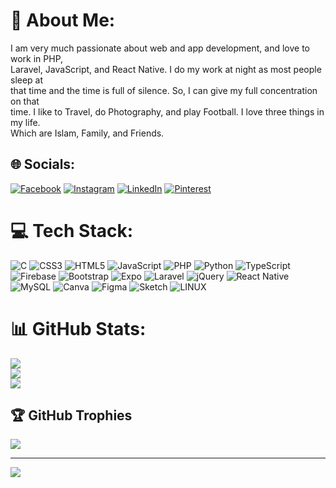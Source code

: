 # 💫 About Me:
I am very much passionate about web and app development, and love to work in PHP, <br>Laravel, JavaScript, and React Native. I do my work at night as most people sleep at <br>that time and the time is full of silence. So, I can give my full concentration on that <br>time. I like to Travel, do Photography, and play Football. I love three things in my life. <br>Which are Islam, Family, and Friends. 


## 🌐 Socials:
[![Facebook](https://img.shields.io/badge/Facebook-%231877F2.svg?logo=Facebook&logoColor=white)](https://facebook.com/miahTamjid183) [![Instagram](https://img.shields.io/badge/Instagram-%23E4405F.svg?logo=Instagram&logoColor=white)](https://instagram.com/miahmdtamjid) [![LinkedIn](https://img.shields.io/badge/LinkedIn-%230077B5.svg?logo=linkedin&logoColor=white)](https://linkedin.com/in/miah-mohamad-tamjid-9037491b8) [![Pinterest](https://img.shields.io/badge/Pinterest-%23E60023.svg?logo=Pinterest&logoColor=white)](https://pinterest.com/L7Wx4SC) 

# 💻 Tech Stack:
![C](https://img.shields.io/badge/c-%2300599C.svg?style=for-the-badge&logo=c&logoColor=white) ![CSS3](https://img.shields.io/badge/css3-%231572B6.svg?style=for-the-badge&logo=css3&logoColor=white) ![HTML5](https://img.shields.io/badge/html5-%23E34F26.svg?style=for-the-badge&logo=html5&logoColor=white) ![JavaScript](https://img.shields.io/badge/javascript-%23323330.svg?style=for-the-badge&logo=javascript&logoColor=%23F7DF1E) ![PHP](https://img.shields.io/badge/php-%23777BB4.svg?style=for-the-badge&logo=php&logoColor=white) ![Python](https://img.shields.io/badge/python-3670A0?style=for-the-badge&logo=python&logoColor=ffdd54) ![TypeScript](https://img.shields.io/badge/typescript-%23007ACC.svg?style=for-the-badge&logo=typescript&logoColor=white) ![Firebase](https://img.shields.io/badge/firebase-%23039BE5.svg?style=for-the-badge&logo=firebase) ![Bootstrap](https://img.shields.io/badge/bootstrap-%23563D7C.svg?style=for-the-badge&logo=bootstrap&logoColor=white) ![Expo](https://img.shields.io/badge/expo-1C1E24?style=for-the-badge&logo=expo&logoColor=#D04A37) ![Laravel](https://img.shields.io/badge/laravel-%23FF2D20.svg?style=for-the-badge&logo=laravel&logoColor=white) ![jQuery](https://img.shields.io/badge/jquery-%230769AD.svg?style=for-the-badge&logo=jquery&logoColor=white) ![React Native](https://img.shields.io/badge/react_native-%2320232a.svg?style=for-the-badge&logo=react&logoColor=%2361DAFB) ![MySQL](https://img.shields.io/badge/mysql-%2300f.svg?style=for-the-badge&logo=mysql&logoColor=white) ![Canva](https://img.shields.io/badge/Canva-%2300C4CC.svg?style=for-the-badge&logo=Canva&logoColor=white) 	![Figma](https://img.shields.io/badge/figma-%23F24E1E.svg?style=for-the-badge&logo=figma&logoColor=white) ![Sketch](https://img.shields.io/badge/Sketch-FFB387?style=for-the-badge&logo=sketch&logoColor=black) ![LINUX](https://img.shields.io/badge/Linux-FCC624?style=for-the-badge&logo=linux&logoColor=black)
# 📊 GitHub Stats:
![](https://github-readme-stats.vercel.app/api?username=MiahTamjid&theme=dark&hide_border=false&include_all_commits=false&count_private=false)<br/>
![](https://github-readme-streak-stats.herokuapp.com/?user=MiahTamjid&theme=dark&hide_border=false)<br/>
![](https://github-readme-stats.vercel.app/api/top-langs/?username=MiahTamjid&theme=dark&hide_border=false&include_all_commits=false&count_private=false&layout=compact)

## 🏆 GitHub Trophies
![](https://github-profile-trophy.vercel.app/?username=MiahTamjid&theme=radical&no-frame=false&no-bg=true&margin-w=4)

---
[![](https://visitcount.itsvg.in/api?id=MiahTamjid&icon=0&color=0)](https://visitcount.itsvg.in)

<!-- Proudly created with GPRM ( https://gprm.itsvg.in ) -->
